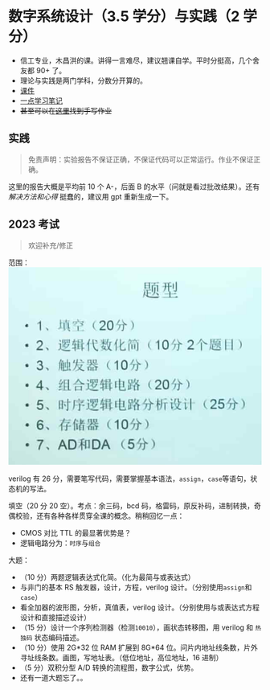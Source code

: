 # 数字系统设计（3.5 学分）与实践（2 学分）

- 信工专业，木昌洪的课。讲得一言难尽，建议翘课自学。平时分挺高，几个舍友都 90+ 了。
- 理论与实践是两门学科，分数分开算的。
- [课件](./resources.md)
- [一点学习笔记](https://absx.pages.dev/learning/dsp.html)
- ~~甚至可以在[这里](https://github.com/lxl66566/my-college-files/tree/main/信息科学与工程学院/数字系统设计/作业)找到手写作业~~

## 实践

> 免责声明：实验报告不保证正确，不保证代码可以正常运行。作业不保证正确。

这里的报告大概是平均前 10 个 A-，后面 B 的水平（问就是看过批改结果）。还有 _解决方法和心得_ 挺蠢的，建议用 gpt 重新生成一下。

## 2023 考试

> 欢迎补充/修正

范围：![考试范围](./考试范围.jpg)

verilog 有 26 分，需要笔写代码，需要掌握基本语法，`assign`，`case`等语句，状态机的写法。

填空（20 分 20 空）。考点：余三码，bcd 码，格雷码，原反补码，进制转换，奇偶校验，还有各种各样贯穿全课的概念。稍稍回忆一点：

- CMOS 对比 TTL 的最显著优势是？
- 逻辑电路分为：`时序`与`组合`

大题：

- （10 分）两题逻辑表达式化简。（化为最简与或表达式）
- 与非门的基本 RS 触发器，设计，方程，verilog 设计。（分别使用`assign`和`case`）
- 看全加器的波形图，分析，真值表，verilog 设计。（分别使用与或表达式方程设计和直接描述设计）
- （15 分）设计一个序列检测器（检测`10010`），画状态转移图，用 verilog 和 `热独码` 状态编码描述。
- （10 分）使用 2G\*32 位 RAM 扩展到 8G\*64 位。问片内地址线条数，片外寻址线条数。画图，写地址表。（低位地址，高位地址，16 进制）
- （5 分）双积分型 A/D 转换的流程图，数字公式，优势。
- 还有一道大题忘了。。
